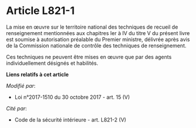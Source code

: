 # Article L821-1

La mise en œuvre sur le territoire national des techniques de recueil de renseignement mentionnées aux chapitres Ier à IV du
titre V du présent livre est soumise à autorisation préalable du Premier ministre, délivrée après avis de la Commission
nationale de contrôle des techniques de renseignement. 

Ces techniques ne peuvent être mises en œuvre que par des agents individuellement désignés et habilités.

**Liens relatifs à cet article**

_Modifié par_:

  - Loi n°2017-1510 du 30 octobre 2017 - art. 15 (V)

_Cité par_:

  - Code de la sécurité intérieure - art. L821-2 (V)
